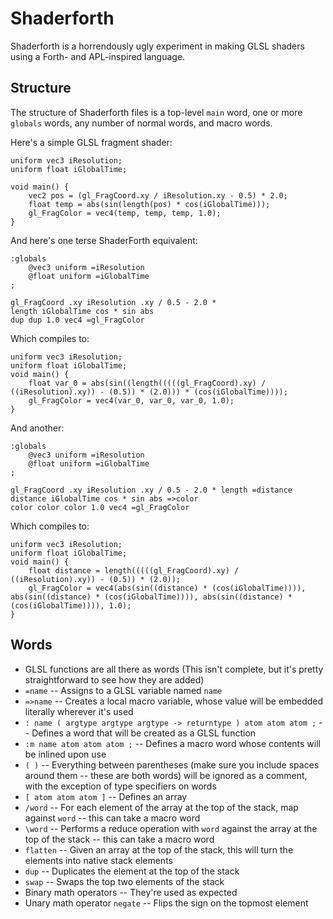 Shaderforth
===========

Shaderforth is a horrendously ugly experiment in making GLSL shaders using a Forth- and APL-inspired language.

Structure
---------

The structure of Shaderforth files is a top-level `main` word, one or more `globals` words, any number of normal words, and macro words.

Here's a simple GLSL fragment shader:

	uniform vec3 iResolution;
	uniform float iGlobalTime;

	void main() {
		vec2 pos = (gl_FragCoord.xy / iResolution.xy - 0.5) * 2.0;
		float temp = abs(sin(length(pos) * cos(iGlobalTime)));
		gl_FragColor = vec4(temp, temp, temp, 1.0);
	}

And here's one terse ShaderForth equivalent:

	:globals
		@vec3 uniform =iResolution
		@float uniform =iGlobalTime
	;

	gl_FragCoord .xy iResolution .xy / 0.5 - 2.0 *
	length iGlobalTime cos * sin abs
	dup dup 1.0 vec4 =gl_FragColor

Which compiles to:

	uniform vec3 iResolution;
	uniform float iGlobalTime;
	void main() {
		float var_0 = abs(sin((length(((((gl_FragCoord).xy) / ((iResolution).xy)) - (0.5)) * (2.0))) * (cos(iGlobalTime))));
		gl_FragColor = vec4(var_0, var_0, var_0, 1.0);
	}

And another:

	:globals
		@vec3 uniform =iResolution
		@float uniform =iGlobalTime
	;

	gl_FragCoord .xy iResolution .xy / 0.5 - 2.0 * length =distance
	distance iGlobalTime cos * sin abs =>color
	color color color 1.0 vec4 =gl_FragColor

Which compiles to:

	uniform vec3 iResolution;
	uniform float iGlobalTime;
	void main() {
		float distance = length(((((gl_FragCoord).xy) / ((iResolution).xy)) - (0.5)) * (2.0));
		gl_FragColor = vec4(abs(sin((distance) * (cos(iGlobalTime)))), abs(sin((distance) * (cos(iGlobalTime)))), abs(sin((distance) * (cos(iGlobalTime)))), 1.0);
	}

Words
--------

- GLSL functions are all there as words (This isn't complete, but it's pretty straightforward to see how they are added)
- `=name` -- Assigns to a GLSL variable named `name`
- `=>name` -- Creates a local macro variable, whose value will be embedded literally wherever it's used
- `: name ( argtype argtype argtype -> returntype ) atom atom atom ;` -- Defines a word that will be created as a GLSL function
- `:m name atom atom atom ;` -- Defines a macro word whose contents will be inlined upon use
- `( )` -- Everything between parentheses (make sure you include spaces around them -- these are both words) will be ignored as a comment, with the exception of type specifiers on words
- `[ atom atom atom ]` -- Defines an array
- `/word` -- For each element of the array at the top of the stack, map against `word` -- this can take a macro word
- `\word` -- Performs a reduce operation with `word` against the array at the top of the stack -- this can take a macro word
- `flatten` -- Given an array at the top of the stack, this will turn the elements into native stack elements
- `dup` -- Duplicates the element at the top of the stack
- `swap` -- Swaps the top two elements of the stack
- Binary math operators -- They're used as expected
- Unary math operator `negate` -- Flips the sign on the topmost element
